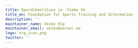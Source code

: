 ```yaml
---
title: Spordikoolituse ja -Teabe SA
title_en: Foundation for Sports Training and Information
description: ''
maintainer_name: Veiko Ulp
maintainer_email: veiko@server.ee
logo: org_icon.png
twitter: ''
---
```

